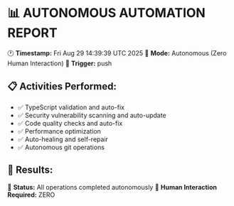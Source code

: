 # 📊 AUTONOMOUS AUTOMATION REPORT

🕐 **Timestamp:** Fri Aug 29 14:39:39 UTC 2025
🤖 **Mode:** Autonomous (Zero Human Interaction)
🔄 **Trigger:** push

## 📋 Activities Performed:

- ✅ TypeScript validation and auto-fix
- ✅ Security vulnerability scanning and auto-update
- ✅ Code quality checks and auto-fix
- ✅ Performance optimization
- ✅ Auto-healing and self-repair
- ✅ Autonomous git operations

## 🎯 Results:

🤖 **Status:** All operations completed autonomously
🎉 **Human Interaction Required:** ZERO
